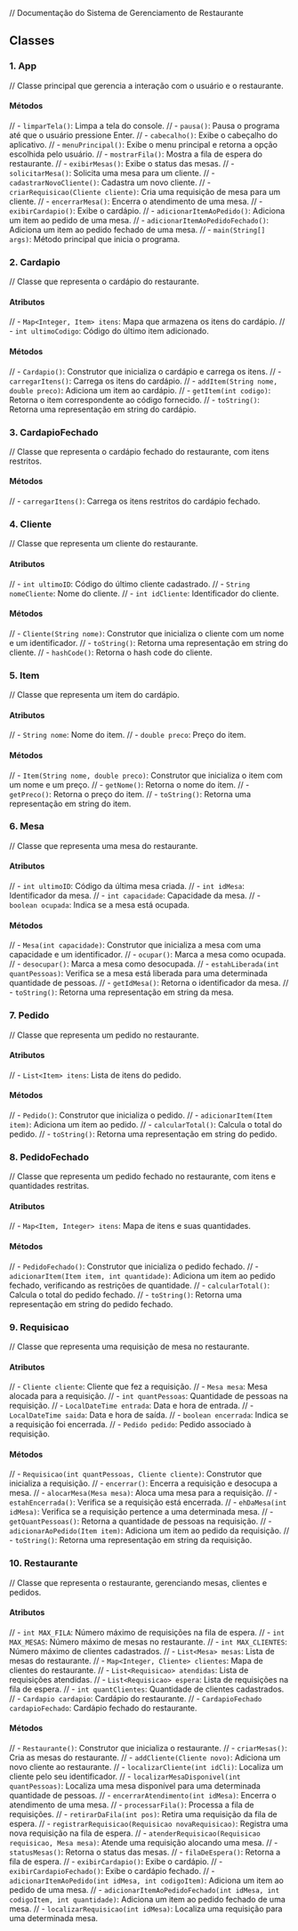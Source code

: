 // Documentação do Sistema de Gerenciamento de Restaurante

## Classes

### 1. App
// Classe principal que gerencia a interação com o usuário e o restaurante.

#### Métodos
// - `limparTela()`: Limpa a tela do console.
// - `pausa()`: Pausa o programa até que o usuário pressione Enter.
// - `cabecalho()`: Exibe o cabeçalho do aplicativo.
// - `menuPrincipal()`: Exibe o menu principal e retorna a opção escolhida pelo usuário.
// - `mostrarFila()`: Mostra a fila de espera do restaurante.
// - `exibirMesas()`: Exibe o status das mesas.
// - `solicitarMesa()`: Solicita uma mesa para um cliente.
// - `cadastrarNovoCliente()`: Cadastra um novo cliente.
// - `criarRequisicao(Cliente cliente)`: Cria uma requisição de mesa para um cliente.
// - `encerrarMesa()`: Encerra o atendimento de uma mesa.
// - `exibirCardapio()`: Exibe o cardápio.
// - `adicionarItemAoPedido()`: Adiciona um item ao pedido de uma mesa.
// - `adicionarItemAoPedidoFechado()`: Adiciona um item ao pedido fechado de uma mesa.
// - `main(String[] args)`: Método principal que inicia o programa.

### 2. Cardapio
// Classe que representa o cardápio do restaurante.

#### Atributos
// - `Map<Integer, Item> itens`: Mapa que armazena os itens do cardápio.
// - `int ultimoCodigo`: Código do último item adicionado.

#### Métodos
// - `Cardapio()`: Construtor que inicializa o cardápio e carrega os itens.
// - `carregarItens()`: Carrega os itens do cardápio.
// - `addItem(String nome, double preco)`: Adiciona um item ao cardápio.
// - `getItem(int codigo)`: Retorna o item correspondente ao código fornecido.
// - `toString()`: Retorna uma representação em string do cardápio.

### 3. CardapioFechado
// Classe que representa o cardápio fechado do restaurante, com itens restritos.

#### Métodos
// - `carregarItens()`: Carrega os itens restritos do cardápio fechado.

### 4. Cliente
// Classe que representa um cliente do restaurante.

#### Atributos
// - `int ultimoID`: Código do último cliente cadastrado.
// - `String nomeCliente`: Nome do cliente.
// - `int idCliente`: Identificador do cliente.

#### Métodos
// - `Cliente(String nome)`: Construtor que inicializa o cliente com um nome e um identificador.
// - `toString()`: Retorna uma representação em string do cliente.
// - `hashCode()`: Retorna o hash code do cliente.

### 5. Item
// Classe que representa um item do cardápio.

#### Atributos
// - `String nome`: Nome do item.
// - `double preco`: Preço do item.

#### Métodos
// - `Item(String nome, double preco)`: Construtor que inicializa o item com um nome e um preço.
// - `getNome()`: Retorna o nome do item.
// - `getPreco()`: Retorna o preço do item.
// - `toString()`: Retorna uma representação em string do item.

### 6. Mesa
// Classe que representa uma mesa do restaurante.

#### Atributos
// - `int ultimoID`: Código da última mesa criada.
// - `int idMesa`: Identificador da mesa.
// - `int capacidade`: Capacidade da mesa.
// - `boolean ocupada`: Indica se a mesa está ocupada.

#### Métodos
// - `Mesa(int capacidade)`: Construtor que inicializa a mesa com uma capacidade e um identificador.
// - `ocupar()`: Marca a mesa como ocupada.
// - `desocupar()`: Marca a mesa como desocupada.
// - `estahLiberada(int quantPessoas)`: Verifica se a mesa está liberada para uma determinada quantidade de pessoas.
// - `getIdMesa()`: Retorna o identificador da mesa.
// - `toString()`: Retorna uma representação em string da mesa.

### 7. Pedido
// Classe que representa um pedido no restaurante.

#### Atributos
// - `List<Item> itens`: Lista de itens do pedido.

#### Métodos
// - `Pedido()`: Construtor que inicializa o pedido.
// - `adicionarItem(Item item)`: Adiciona um item ao pedido.
// - `calcularTotal()`: Calcula o total do pedido.
// - `toString()`: Retorna uma representação em string do pedido.

### 8. PedidoFechado
// Classe que representa um pedido fechado no restaurante, com itens e quantidades restritas.

#### Atributos
// - `Map<Item, Integer> itens`: Mapa de itens e suas quantidades.

#### Métodos
// - `PedidoFechado()`: Construtor que inicializa o pedido fechado.
// - `adicionarItem(Item item, int quantidade)`: Adiciona um item ao pedido fechado, verificando as restrições de quantidade.
// - `calcularTotal()`: Calcula o total do pedido fechado.
// - `toString()`: Retorna uma representação em string do pedido fechado.

### 9. Requisicao
// Classe que representa uma requisição de mesa no restaurante.

#### Atributos
// - `Cliente cliente`: Cliente que fez a requisição.
// - `Mesa mesa`: Mesa alocada para a requisição.
// - `int quantPessoas`: Quantidade de pessoas na requisição.
// - `LocalDateTime entrada`: Data e hora de entrada.
// - `LocalDateTime saida`: Data e hora de saída.
// - `boolean encerrada`: Indica se a requisição foi encerrada.
// - `Pedido pedido`: Pedido associado à requisição.

#### Métodos
// - `Requisicao(int quantPessoas, Cliente cliente)`: Construtor que inicializa a requisição.
// - `encerrar()`: Encerra a requisição e desocupa a mesa.
// - `alocarMesa(Mesa mesa)`: Aloca uma mesa para a requisição.
// - `estahEncerrada()`: Verifica se a requisição está encerrada.
// - `ehDaMesa(int idMesa)`: Verifica se a requisição pertence a uma determinada mesa.
// - `getQuantPessoas()`: Retorna a quantidade de pessoas na requisição.
// - `adicionarAoPedido(Item item)`: Adiciona um item ao pedido da requisição.
// - `toString()`: Retorna uma representação em string da requisição.

### 10. Restaurante
// Classe que representa o restaurante, gerenciando mesas, clientes e pedidos.

#### Atributos
// - `int MAX_FILA`: Número máximo de requisições na fila de espera.
// - `int MAX_MESAS`: Número máximo de mesas no restaurante.
// - `int MAX_CLIENTES`: Número máximo de clientes cadastrados.
// - `List<Mesa> mesas`: Lista de mesas do restaurante.
// - `Map<Integer, Cliente> clientes`: Mapa de clientes do restaurante.
// - `List<Requisicao> atendidas`: Lista de requisições atendidas.
// - `List<Requisicao> espera`: Lista de requisições na fila de espera.
// - `int quantClientes`: Quantidade de clientes cadastrados.
// - `Cardapio cardapio`: Cardápio do restaurante.
// - `CardapioFechado cardapioFechado`: Cardápio fechado do restaurante.

#### Métodos
// - `Restaurante()`: Construtor que inicializa o restaurante.
// - `criarMesas()`: Cria as mesas do restaurante.
// - `addCliente(Cliente novo)`: Adiciona um novo cliente ao restaurante.
// - `localizarCliente(int idCli)`: Localiza um cliente pelo seu identificador.
// - `localizarMesaDisponivel(int quantPessoas)`: Localiza uma mesa disponível para uma determinada quantidade de pessoas.
// - `encerrarAtendimento(int idMesa)`: Encerra o atendimento de uma mesa.
// - `processarFila()`: Processa a fila de requisições.
// - `retirarDaFila(int pos)`: Retira uma requisição da fila de espera.
// - `registrarRequisicao(Requisicao novaRequisicao)`: Registra uma nova requisição na fila de espera.
// - `atenderRequisicao(Requisicao requisicao, Mesa mesa)`: Atende uma requisição alocando uma mesa.
// - `statusMesas()`: Retorna o status das mesas.
// - `filaDeEspera()`: Retorna a fila de espera.
// - `exibirCardapio()`: Exibe o cardápio.
// - `exibirCardapioFechado()`: Exibe o cardápio fechado.
// - `adicionarItemAoPedido(int idMesa, int codigoItem)`: Adiciona um item ao pedido de uma mesa.
// - `adicionarItemAoPedidoFechado(int idMesa, int codigoItem, int quantidade)`: Adiciona um item ao pedido fechado de uma mesa.
// - `localizarRequisicao(int idMesa)`: Localiza uma requisição para uma determinada mesa.
